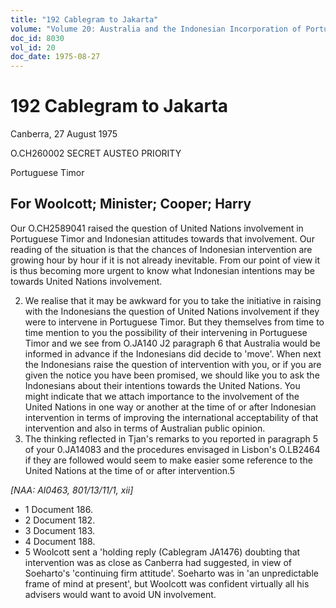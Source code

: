 ```yaml
---
title: "192 Cablegram to Jakarta"
volume: "Volume 20: Australia and the Indonesian Incorporation of Portuguese Timor, 1974-1976"
doc_id: 8030
vol_id: 20
doc_date: 1975-08-27
---
```


# 192 Cablegram to Jakarta

Canberra, 27 August 1975

O.CH260002 SECRET AUSTEO PRIORITY

Portuguese Timor

## For Woolcott; Minister; Cooper; Harry

Our O.CH2589041 raised the question of United Nations involvement in Portuguese Timor and Indonesian attitudes towards that involvement. Our reading of the situation is that the chances of Indonesian intervention are growing hour by hour if it is not already inevitable. From our point of view it is thus becoming more urgent to know what Indonesian intentions may be towards United Nations involvement.

  2. We realise that it may be awkward for you to take the initiative in raising with the Indonesians the question of United Nations involvement if they were to intervene in Portuguese Timor. But they themselves from time to time mention to you the possibility of their intervening in Portuguese Timor and we see from O.JA140 J2 paragraph 6 that Australia would be informed in advance if the Indonesians did decide to 'move'. When next the Indonesians raise the question of intervention with you, or if you are given the notice you have been promised, we should like you to ask the Indonesians about their intentions towards the United Nations. You might indicate that we attach importance to the involvement of the United Nations in one way or another at the time of or after Indonesian intervention in terms of improving the international acceptability of that intervention and also in terms of Australian public opinion.
  3. The thinking reflected in Tjan's remarks to you reported in paragraph 5 of your 0.JA14083 and the procedures envisaged in Lisbon's O.LB2464 if they are followed would seem to make easier some reference to the United Nations at the time of or after intervention.5



_[NAA: Al0463, 801/13/11/1, xii]_

  * 1 Document 186. 
  * 2 Document 182. 
  * 3 Document 183.
  * 4 Document 188.
  * 5 Woolcott sent a 'holding reply (Cablegram JA1476) doubting that intervention was as close as Canberra had suggested, in view of Soeharto's 'continuing firm attitude'. Soeharto was in 'an unpredictable frame of mind at present', but Woolcott was confident virtually all his advisers would want to avoid UN involvement.


